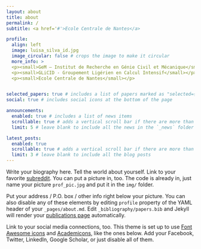 ```yaml
---
layout: about
title: about
permalink: /
subtitle: <a href='#'>Ecole Centrale de Nantes</a>

profile:
  align: left
  image: luisa_silva_id.jpg
  image_circular: false # crops the image to make it circular
  more_info: >
  <p><small>GeM – Institut de Recherche en Génie Civil et Mécanique</small></p>
  <p><small>GLiCID - Groupement Ligérien en Calcul Intensif</small></p>
  <p><small>Ecole Centrale de Nantes</small></p>


selected_papers: true # includes a list of papers marked as "selected={true}"
social: true # includes social icons at the bottom of the page

announcements:
  enabled: true # includes a list of news items
  scrollable: true # adds a vertical scroll bar if there are more than 3 news items
  limit: 5 # leave blank to include all the news in the `_news` folder

latest_posts:
  enabled: true
  scrollable: true # adds a vertical scroll bar if there are more than 3 new posts items
  limit: 3 # leave blank to include all the blog posts
---
```


Write your biography here. Tell the world about yourself. Link to your favorite [subreddit](http://reddit.com). You can put a picture in, too. The code is already in, just name your picture `prof_pic.jpg` and put it in the `img/` folder.

Put your address / P.O. box / other info right below your picture. You can also disable any of these elements by editing `profile` property of the YAML header of your `_pages/about.md`. Edit `_bibliography/papers.bib` and Jekyll will render your [publications page](/al-folio/publications/) automatically.

Link to your social media connections, too. This theme is set up to use [Font Awesome icons](https://fontawesome.com/) and [Academicons](https://jpswalsh.github.io/academicons/), like the ones below. Add your Facebook, Twitter, LinkedIn, Google Scholar, or just disable all of them.
